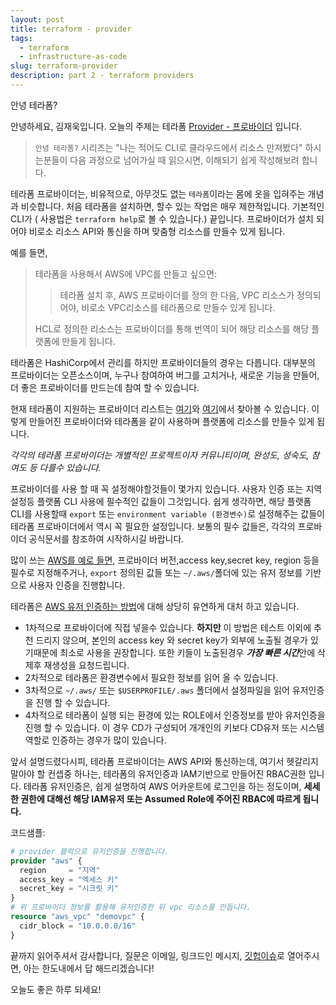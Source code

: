 ```yaml
---
layout: post
title: terraform - provider
tags:
  - terraform
  - infrastructure-as-code
slug: terraform-provider
description: part 2 - terraform providers
---
```


안녕 테라폼?

안녕하세요, 김재욱입니다. 오늘의 주제는 테라폼 [Provider - 프로바이더](https://www.terraform.io/docs/providers/index.html) 입니다.

> `안녕 테라폼?` 시리즈는 "나는 적어도 CLI로 클라우드에서 리소스 만져봤다" 하시는분들이 다음 과정으로 넘어가실 때 읽으시면, 이해되기 쉽게 작성해보려 합니다.

테라폼 프로바이더는, 비유적으로, 아무것도 없는 `테라폼`이라는 몸에 옷을 입혀주는 개념과 비슷합니다.
처음 테라폼을 설치하면, 할수 있는 작업은 매우 제한적입니다. 기본적인 CLI가 ( 사용법은 `terraform help`로 볼 수 있습니다.) 끝입니다. 프로바이더가 설치 되어야 비로소 리소스 API와 통신을 하며 맞춤형 리소스를 만들수 있게 됩니다.

예를 들면,

> 테라폼을 사용해서 AWS에 VPC를 만들고 싶으면:
>
> >테라폼 설치 후, AWS 프로바이더를 정의 한 다음, VPC 리소스가 정의되어야, 비로소 VPC리소스를 테라폼으로 만들수 있게 됩니다.
>
> HCL로 정의한 리소스는 프로바이더를 통해 번역이 되어 해당 리소스를 해당 플랫폼에 만들게 됩니다.

테라폼은 HashiCorp에서 관리를 하지만 프로바이더들의 경우는 다릅니다. 대부분의 프로바이더는 오픈소스이며, 누구나 참여하여 버그를 고치거나, 새로운 기능을 만들어, 더 좋은 프로바이더를 만드는데 참여 할 수 있습니다.

현재 테라폼이 지원하는 프로바이더 리스트는 [여기](https://www.terraform.io/docs/providers/index.html#lists-of-terraform-providers)와 [여기](https://www.terraform.io/docs/providers/type/community-index.html)에서 찾아볼 수 있습니다. 이렇게 만들어진 프로바이더와 테라폼을 같이 사용하며 플랫폼에 리소스를 만들수 있게 됩니다.

_각각의 테라폼 프로바이더는 개별적인 프로젝트이자 커뮤니티이며, 완성도, 성숙도, 참여도 등 다를수 있습니다._

프로바이더를 사용 할 때 꼭 설정해야할것들이 몇가지 있습니다. 사용자 인증 또는 지역설정등 플랫폼 CLI 사용에 필수적인 값들이 그것입니다. 쉽게 생각하면, 해당 플랫폼 CLI를 사용할때  `export` 또는  `environment variable (환경변수)`로 설정해주는 값들이 테라폼 프로바이더에서 역시 꼭 필요한 설정입니다. 보통의 필수 값들은, 각각의 프로바이더 공식문서를 참조하여 시작하시길 바랍니다.

많이 쓰는 [AWS를 예로 들면](https://registry.terraform.io/providers/hashicorp/aws/latest/docs), 프로바이더 버전,access key,secret key, region 등을 필수로 지정해주거나, `export` 정의된 값들 또는 `~/.aws/`폴더에 있는 유저 정보를 기반으로 사용자 인증을 진행합니다.

테라폼은 [AWS 유저 인증하는 방법](https://registry.terraform.io/providers/hashicorp/aws/latest/docs#authentication)에 대해 상당히 유연하게 대처 하고 있습니다.
- 1차적으로 프로바이더에 직접 넣을수 있습니다. **하지만** 이 방법은 테스트 이외에 추천 드리지 않으며, 본인의 access key 와 secret key가 외부에 노출될 경우가 있기때문에 최소로 사용을 권장합니다. 또한 키들이 노출된경우 ***가장 빠른 시간***안에 삭제후 재생성을 요청드립니다.
- 2차적으로 테라폼은 환경변수에서 필요한 정보를 읽어 올 수 있습니다.
- 3차적으로 `~/.aws/` 또는 `$USERPROFILE/.aws` 폴더에서 설정파일을 읽어 유저인증을 진행 할 수 있습니다.
- 4차적으로 테라폼이 실행 되는 환경에 있는 ROLE에서 인증정보를 받아 유저인증을 진행 할 수 있습니다. 이 경우 CD가 구성되어 개개인의 키보다 CD유저 또는 시스템 역할로 인증하는 경우가 많이 있습니다.

앞서 설명드렸다시피, 테라폼 프로바이더는 AWS API와 통신하는데, 여기서 헷갈리지 말아야 할 컨셉중 하나는, 테라폼의 유저인증과 IAM기반으로 만들어진 RBAC권한 입니다. 테라폼 유저인증은, 쉽게 설명하여 AWS 어카운트에 로그인을 하는 정도이며, **세세한 권한에 대해선 해당 IAM유저 또는 Assumed Role에 주어진 RBAC에 따르게 됩니다.**

코드샘플:
```terraform
# provider 블럭으로 유저인증을 진행합니다.
provider "aws" {
  region     = "지역"
  access_key = "엑세스 키"
  secret_key = "시크릿 키"
}
# 위 프로바이더 정보를 활용해 유저인증한 뒤 vpc 리소스를 만듭니다.
resource "aws_vpc" "demovpc" {
  cidr_block = "10.0.0.0/16"
}
```

끝까지 읽어주셔서 감사합니다, 질문은 이메일, 링크드인 메시지, [깃헙이슈](https://github.com/iamjaekim/iamjaekim.github.io/issues)로 열어주시면, 아는 한도내에서 답 해드리겠습니다!

오늘도 좋은 하루 되세요!
